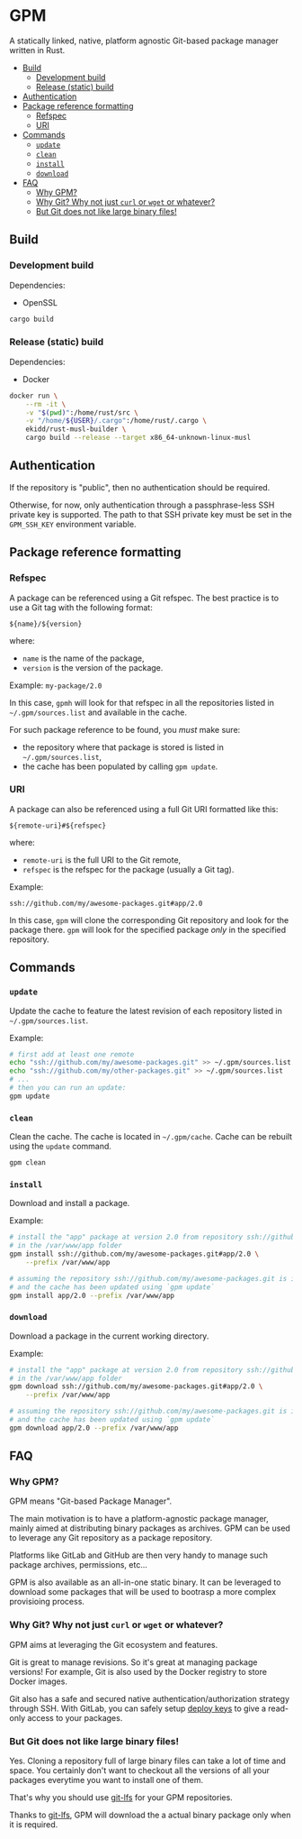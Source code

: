 # GPM

A statically linked, native, platform agnostic Git-based package manager written in Rust.

<!-- TOC depthFrom:2 -->

- [Build](#build)
    - [Development build](#development-build)
    - [Release (static) build](#release-static-build)
- [Authentication](#authentication)
- [Package reference formatting](#package-reference-formatting)
    - [Refspec](#refspec)
    - [URI](#uri)
- [Commands](#commands)
    - [`update`](#update)
    - [`clean`](#clean)
    - [`install`](#install)
    - [`download`](#download)
- [FAQ](#faq)
    - [Why GPM?](#why-gpm)
    - [Why Git? Why not just `curl` or `wget` or whatever?](#why-git-why-not-just-curl-or-wget-or-whatever)
    - [But Git does not like large binary files!](#but-git-does-not-like-large-binary-files)

<!-- /TOC -->

## Build

### Development build

Dependencies:

* OpenSSL


```bash
cargo build
```

### Release (static) build

Dependencies:

* Docker

```bash
docker run \
    --rm -it \
    -v "$(pwd)":/home/rust/src \
    -v "/home/${USER}/.cargo":/home/rust/.cargo \
    ekidd/rust-musl-builder \
    cargo build --release --target x86_64-unknown-linux-musl
```

## Authentication

If the repository is "public", then no authentication should be required.

Otherwise, for now, only authentication through a passphrase-less SSH private key is supported.
The path to that SSH private key must be set in the `GPM_SSH_KEY` environment variable.

## Package reference formatting

### Refspec

A package can be referenced using a Git refspec.
The best practice is to use a Git tag with the following format:

`${name}/${version}`

where:

* `name` is the name of the package,
* `version` is the version of the package.

Example: `my-package/2.0`

In this case, `gpmh` will look for that refspec in all the repositories listed in `~/.gpm/sources.list`
and available in the cache.

For such package reference to be found, you *must* make sure:
* the repository where that package is stored is listed in `~/.gpm/sources.list`,
* the cache has been populated by calling `gpm update`.

### URI

A package can also be referenced using a full Git URI formatted like this:

`${remote-uri}#${refspec}`

where:

* `remote-uri` is the full URI to the Git remote,
* `refspec` is the refspec for the package (usually a Git tag).

Example:

`ssh://github.com/my/awesome-packages.git#app/2.0`

In this case, `gpm` will clone the corresponding Git repository and look for the package there.
`gpm` will look for the specified package *only* in the specified repository.

## Commands

### `update`

Update the cache to feature the latest revision of each repository listed in `~/.gpm/sources.list`.

Example:

```bash
# first add at least one remote
echo "ssh://github.com/my/awesome-packages.git" >> ~/.gpm/sources.list
echo "ssh://github.com/my/other-packages.git" >> ~/.gpm/sources.list
# ...
# then you can run an update:
gpm update
```

### `clean`

Clean the cache. The cache is located in `~/.gpm/cache`.
Cache can be rebuilt using the `update` command.

```bash
gpm clean
```

### `install`

Download and install a package.

Example:

```bash
# install the "app" package at version 2.0 from repository ssh://github.com/my/awesome-packages.git
# in the /var/www/app folder
gpm install ssh://github.com/my/awesome-packages.git#app/2.0 \
    --prefix /var/www/app
```

```bash
# assuming the repository ssh://github.com/my/awesome-packages.git is in ~/.gpm/sources.list
# and the cache has been updated using `gpm update`
gpm install app/2.0 --prefix /var/www/app
```

### `download`

Download a package in the current working directory.

Example:

```bash
# install the "app" package at version 2.0 from repository ssh://github.com/my/awesome-packages.git
# in the /var/www/app folder
gpm download ssh://github.com/my/awesome-packages.git#app/2.0 \
    --prefix /var/www/app
```

```bash
# assuming the repository ssh://github.com/my/awesome-packages.git is in ~/.gpm/sources.list
# and the cache has been updated using `gpm update`
gpm download app/2.0 --prefix /var/www/app
```

## FAQ

### Why GPM?

GPM means "Git-based Package Manager".

The main motivation is to have a platform-agnostic package manager, mainly aimed at distributing binary packages as archives.
GPM can be used to leverage any Git repository as a package repository.

Platforms like GitLab and GitHub are then very handy to manage such package archives, permissions, etc...

GPM is also available as an all-in-one static binary.
It can be leveraged to download some packages that will be used to bootrasp a more complex provisioing process.

### Why Git? Why not just `curl` or `wget` or whatever?

GPM aims at leveraging the Git ecosystem and features.

Git is great to manage revisions. So it's great at managing package versions!
For example, Git is also used by the Docker registry to store Docker images.

Git also has a safe and secured native authentication/authorization strategy through SSH.
With GitLab, you can safely setup [deploy keys](https://docs.gitlab.com/ce/ssh/README.html#deploy-keys) to give a read-only access to your packages.

### But Git does not like large binary files!

Yes. Cloning a repository full of large binary files can take a lot of time and space.
You certainly don't want to checkout all the versions of all your packages everytime you want to install one of them.

That's why you should use [git-lfs](https://git-lfs.github.com/) for your GPM repositories.

Thanks to [git-lfs](https://git-lfs.github.com/), GPM will download the a actual binary package only when it is required.
